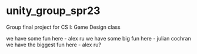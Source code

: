 # unity_group_spr23
Group final project for CS I: Game Design class

we have some fun here - alex ru
we have some big fun here - julian cochran
we have the biggest fun here - alex ru?